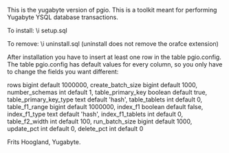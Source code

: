 This is the yugabyte version of pgio.
This is a toolkit meant for performing Yugabyte YSQL database transactions.

To install:
\i setup.sql

To remove:
\i uninstall.sql
(uninstall does not remove the orafce extension)

After installation you have to insert at least one row in the table pgio.config.
The table pgio.config has default values for every column, so you only have to change the fields you want different:

rows 				        bigint  default 1000000,
create_batch_size 	        bigint  default 1000,
number_schemas		        int     default 1,
table_primary_key		    boolean default true,
table_primary_key_type	    text    default 'hash',
table_tablets			    int     default 0,
table_f1_range		        bigint  default 1000000,
index_f1			        boolean default false,
index_f1_type			    text    default 'hash',
index_f1_tablets		    int     default 0,
table_f2_width		        int     default 100,
run_batch_size		        bigint  default 1000,
update_pct			        int     default 0,
delete_pct			        int     default 0

Frits Hoogland, Yugabyte.